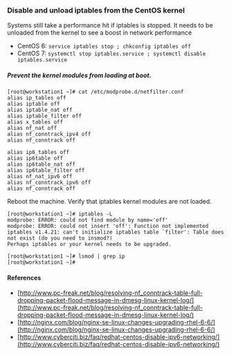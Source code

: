 ### Disable and unload iptables from the CentOS kernel

Systems still take a performance hit if iptables is stopped.  It needs to be unloaded from the kernel to see a boost in network performance

- CentOS 6: `service iptables stop ; chkconfig iptables off`
- CentOS 7: `systemctl stop iptables.service ; systemctl disable iptables.service`

##### Prevent the kernel modules from loading at boot.

```
[root@workstation1 ~]# cat /etc/modprobe.d/netfilter.conf 
alias ip_tables off
alias iptable off
alias iptable_nat off
alias iptable_filter off
alias x_tables off
alias nf_nat off
alias nf_conntrack_ipv4 off
alias nf_conntrack off

alias ip6_tables off
alias ip6table off
alias ip6table_nat off
alias ip6table_filter off
alias nf_nat_ipv6 off
alias nf_conntrack_ipv6 off
alias nf_conntrack off
```

Reboot the machine. Verify that iptables kernel modules are not loaded.

```
[root@workstation1 ~]# iptables -L
modprobe: ERROR: could not find module by name='off'
modprobe: ERROR: could not insert 'off': Function not implemented
iptables v1.4.21: can't initialize iptables table `filter': Table does not exist (do you need to insmod?)
Perhaps iptables or your kernel needs to be upgraded.

[root@workstation1 ~]# lsmod | grep ip
[root@workstation1 ~]# 
```

#### References
- [http://www.pc-freak.net/blog/resolving-nf_conntrack-table-full-dropping-packet-flood-message-in-dmesg-linux-kernel-log/](http://www.pc-freak.net/blog/resolving-nf_conntrack-table-full-dropping-packet-flood-message-in-dmesg-linux-kernel-log/)
- [http://nginx.com/blog/nginx-se-linux-changes-upgrading-rhel-6-6/](http://nginx.com/blog/nginx-se-linux-changes-upgrading-rhel-6-6/)
- [http://www.cyberciti.biz/faq/redhat-centos-disable-ipv6-networking/](http://www.cyberciti.biz/faq/redhat-centos-disable-ipv6-networking/)
